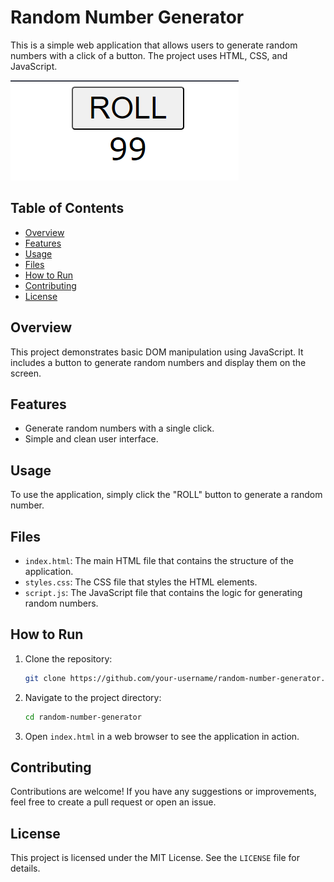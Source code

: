 # Random Number Generator

This is a simple web application that allows users to generate random numbers with a click of a button. The project uses HTML, CSS, and JavaScript.

![Random Number Generator](image.png)

## Table of Contents

- [Overview](#overview)
- [Features](#features)
- [Usage](#usage)
- [Files](#files)
- [How to Run](#how-to-run)
- [Contributing](#contributing)
- [License](#license)

## Overview

This project demonstrates basic DOM manipulation using JavaScript. It includes a button to generate random numbers and display them on the screen.

## Features

- Generate random numbers with a single click.
- Simple and clean user interface.

## Usage

To use the application, simply click the "ROLL" button to generate a random number.

## Files

- `index.html`: The main HTML file that contains the structure of the application.
- `styles.css`: The CSS file that styles the HTML elements.
- `script.js`: The JavaScript file that contains the logic for generating random numbers.

## How to Run

1. Clone the repository:
    ```sh
    git clone https://github.com/your-username/random-number-generator.git
    ```

2. Navigate to the project directory:
    ```sh
    cd random-number-generator
    ```

3. Open `index.html` in a web browser to see the application in action.

## Contributing

Contributions are welcome! If you have any suggestions or improvements, feel free to create a pull request or open an issue.

## License

This project is licensed under the MIT License. See the `LICENSE` file for details.
